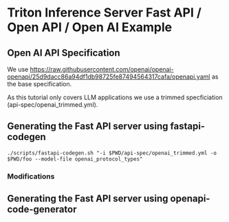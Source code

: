 <!--
# Copyright 2024, NVIDIA CORPORATION & AFFILIATES. All rights reserved.
#
# Redistribution and use in source and binary forms, with or without
# modification, are permitted provided that the following conditions
# are met:
#  * Redistributions of source code must retain the above copyright
#    notice, this list of conditions and the following disclaimer.
#  * Redistributions in binary form must reproduce the above copyright
#    notice, this list of conditions and the following disclaimer in the
#    documentation and/or other materials provided with the distribution.
#  * Neither the name of NVIDIA CORPORATION nor the names of its
#    contributors may be used to endorse or promote products derived
#    from this software without specific prior written permission.
#
# THIS SOFTWARE IS PROVIDED BY THE COPYRIGHT HOLDERS ``AS IS'' AND ANY
# EXPRESS OR IMPLIED WARRANTIES, INCLUDING, BUT NOT LIMITED TO, THE
# IMPLIED WARRANTIES OF MERCHANTABILITY AND FITNESS FOR A PARTICULAR
# PURPOSE ARE DISCLAIMED.  IN NO EVENT SHALL THE COPYRIGHT OWNER OR
# CONTRIBUTORS BE LIABLE FOR ANY DIRECT, INDIRECT, INCIDENTAL, SPECIAL,
# EXEMPLARY, OR CONSEQUENTIAL DAMAGES (INCLUDING, BUT NOT LIMITED TO,
# PROCUREMENT OF SUBSTITUTE GOODS OR SERVICES; LOSS OF USE, DATA, OR
# PROFITS; OR BUSINESS INTERRUPTION) HOWEVER CAUSED AND ON ANY THEORY
# OF LIABILITY, WHETHER IN CONTRACT, STRICT LIABILITY, OR TORT
# (INCLUDING NEGLIGENCE OR OTHERWISE) ARISING IN ANY WAY OUT OF THE USE
# OF THIS SOFTWARE, EVEN IF ADVISED OF THE POSSIBILITY OF SUCH DAMAGE.
-->

# Triton Inference Server Fast API / Open API / Open AI Example

## Open AI API Specification

We use
https://raw.githubusercontent.com/openai/openai-openapi/25d9dacc86a94df1db98725fe87494564317cafa/openapi.yaml
as the base specification.

As this tutorial only covers LLM applications we use a trimmed specficiation (api-spec/openai_trimmed.yml).

## Generating the Fast API server using fastapi-codegen


```
./scripts/fastapi-codegen.sh "-i $PWD/api-spec/openai_trimmed.yml -o $PWD/foo --model-file openai_protocol_types"
```
### Modifications


## Generating the Fast API server using openapi-code-generator



